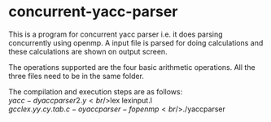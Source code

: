 # concurrent-yacc-parser
This is a program for concurrent yacc parser i.e. it does parsing concurrently using openmp.
A input file is parsed for doing calculations and these calculations are shown on output screen.

The operations supported are the four basic arithmetic operations.
All the three files need to be in the same folder.

The compilation and execution steps are as follows: 
<br/>$yacc -d yaccparser2.y
<br/>$lex lexinput.l
<br/>$gcc lex.yy.c y.tab.c -o yaccparser -fopenmp
<br/>$./yaccparser
